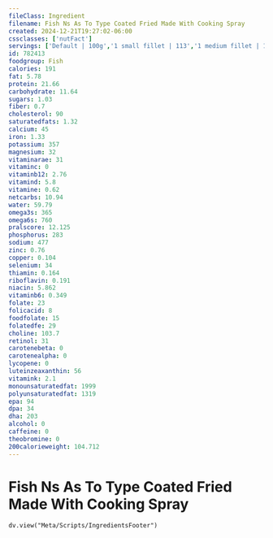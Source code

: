 ```yaml
---
fileClass: Ingredient
filename: Fish Ns As To Type Coated Fried Made With Cooking Spray
created: 2024-12-21T19:27:02-06:00
cssclasses: ['nutFact']
servings: ['Default | 100g','1 small fillet | 113','1 medium fillet | 170','1 large fillet | 255','1 small whole fish | 226','1 medium whole fish | 340','1 large whole fish | 510','1 fish cake (2-1/2" dia x 7/8" thick) | 69','1 cup, cooked, flaked | 136','1 oz, boneless, raw (yield after cooking) | 27']
id: 782413
foodgroup: Fish
calories: 191
fat: 5.78
protein: 21.66
carbohydrate: 11.64
sugars: 1.03
fiber: 0.7
cholesterol: 90
saturatedfats: 1.32
calcium: 45
iron: 1.33
potassium: 357
magnesium: 32
vitaminarae: 31
vitaminc: 0
vitaminb12: 2.76
vitamind: 5.8
vitamine: 0.62
netcarbs: 10.94
water: 59.79
omega3s: 365
omega6s: 760
pralscore: 12.125
phosphorus: 283
sodium: 477
zinc: 0.76
copper: 0.104
selenium: 34
thiamin: 0.164
riboflavin: 0.191
niacin: 5.862
vitaminb6: 0.349
folate: 23
folicacid: 8
foodfolate: 15
folatedfe: 29
choline: 103.7
retinol: 31
carotenebeta: 0
carotenealpha: 0
lycopene: 0
luteinzeaxanthin: 56
vitamink: 2.1
monounsaturatedfat: 1999
polyunsaturatedfat: 1319
epa: 94
dpa: 34
dha: 203
alcohol: 0
caffeine: 0
theobromine: 0
200calorieweight: 104.712
---
```


# Fish Ns As To Type Coated Fried Made With Cooking Spray

```dataviewjs
dv.view("Meta/Scripts/IngredientsFooter")
```